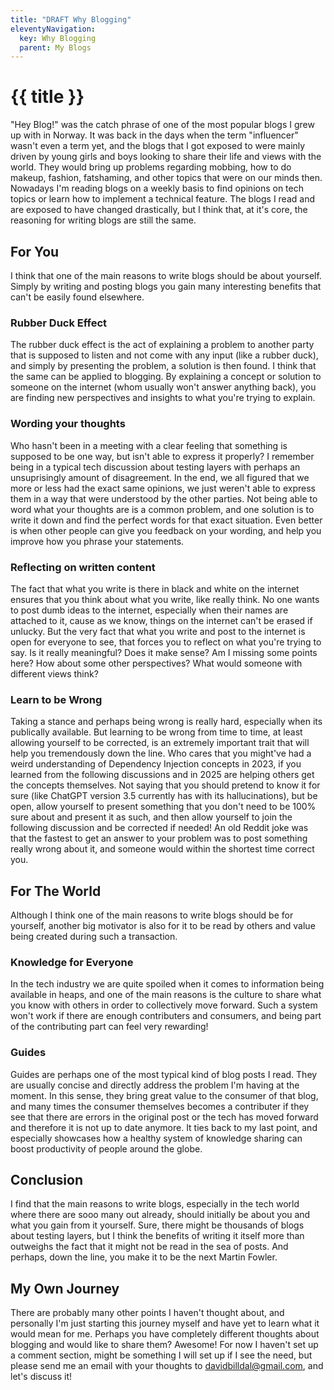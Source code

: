 ```yaml
---
title: "DRAFT Why Blogging"
eleventyNavigation:
  key: Why Blogging
  parent: My Blogs
---
```

# {{ title }}
"Hey Blog!" was the catch phrase of one of the most popular blogs I grew up with in Norway. It was back in the days when the term "influencer" wasn't even a term yet, and the blogs that I got exposed to were mainly driven by young girls and boys looking to share their life and views with the world. They would bring up problems regarding mobbing, how to do makeup, fashion, fatshaming, and other topics that were on our minds then. Nowadays I'm reading blogs on a weekly basis to find opinions on tech topics or learn how to implement a technical feature. The blogs I read and are exposed to have changed drastically, but I think that, at it's core, the reasoning for writing blogs are still the same.

## For You
I think that one of the main reasons to write blogs should be about yourself. Simply by writing and posting blogs you gain many interesting benefits that can't be easily found elsewhere.

### Rubber Duck Effect
The rubber duck effect is the act of explaining a problem to another party that is supposed to listen and not come with any input (like a rubber duck), and simply by presenting the problem, a solution is then found. I think that the same can be applied to blogging. By explaining a concept or solution to someone on the internet (whom usually won't answer anything back), you are finding new perspectives and insights to what you're trying to explain.

### Wording your thoughts
Who hasn't been in a meeting with a clear feeling that something is supposed to be one way, but isn't able to express it properly? I remember being in a typical tech discussion about testing layers with perhaps an unsuprisingly amount of disagreement. In the end, we all figured that we more or less had the exact same opinions, we just weren't able to express them in a way that were understood by the other parties. Not being able to word what your thoughts are is a common problem, and one solution is to write it down and find the perfect words for that exact situation. Even better is when other people can give you feedback on your wording, and help you improve how you phrase your statements.

### Reflecting on written content
The fact that what you write is there in black and white on the internet ensures that you think about what you write, like really think. No one wants to post dumb ideas to the internet, especially when their names are attached to it, cause as we know, things on the internet can't be erased if unlucky. But the very fact that what you write and post to the internet is open for everyone to see, that forces you to reflect on what you're trying to say. Is it really meaningful? Does it make sense? Am I missing some points here? How about some other perspectives? What would someone with different views think?

### Learn to be Wrong
Taking a stance and perhaps being wrong is really hard, especially when its publically available. But learning to be wrong from time to time, at least allowing yourself to be corrected, is an extremely important trait that will help you tremendously down the line. Who cares that you might've had a weird understanding of Dependency Injection concepts in 2023, if you learned from the following discussions and in 2025 are helping others get the concepts themselves. Not saying that you should pretend to know it for sure (like ChatGPT version 3.5 currently has with its hallucinations), but be open, allow yourself to present something that you don't need to be 100% sure about and present it as such, and then allow yourself to join the following discussion and be corrected if needed! An old Reddit joke was that the fastest to get an answer to your problem was to post something really wrong about it, and someone would within the shortest time correct you.

## For The World
Although I think one of the main reasons to write blogs should be for yourself, another big motivator is also for it to be read by others and value being created during such a transaction.

### Knowledge for Everyone
In the tech industry we are quite spoiled when it comes to information being available in heaps, and one of the main reasons is the culture to share what you know with others in order to collectively move forward. Such a system won't work if there are enough contributers and consumers, and being part of the contributing part can feel very rewarding!

### Guides
Guides are perhaps one of the most typical kind of blog posts I read. They are usually concise and directly address the problem I'm having at the moment. In this sense, they bring great value to the consumer of that blog, and many times the consumer themselves becomes a contributer if they see that there are errors in the original post or the tech has moved forward and therefore it is not up to date anymore. It ties back to my last point, and especially showcases how a healthy system of knowledge sharing can boost productivity of people around the globe.

## Conclusion
I find that the main reasons to write blogs, especially in the tech world where there are sooo many out already, should initially be about you and what you gain from it yourself. Sure, there might be thousands of blogs about testing layers, but I think the benefits of writing it itself more than outweighs the fact that it might not be read in the sea of posts. And perhaps, down the line, you make it to be the next Martin Fowler.

## My Own Journey
There are probably many other points I haven't thought about, and personally I'm just starting this journey myself and have yet to learn what it would mean for me. Perhaps you have completely different thoughts about blogging and would like to share them? Awesome! For now I haven't set up a comment section, might be something I will set up if I see the need, but please send me an email with your thoughts to davidbilldal@gmail.com, and let's discuss it!
